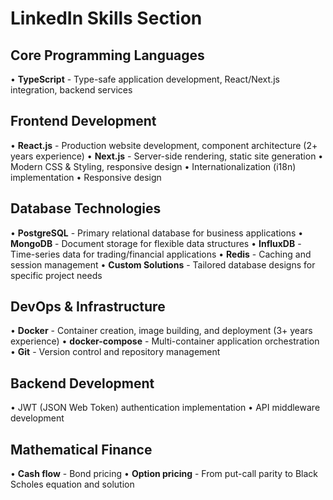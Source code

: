 # LinkedIn Skills Section

## Core Programming Languages
• **TypeScript** - Type-safe application development, React/Next.js integration, backend services

## Frontend Development
• **React.js** - Production website development, component architecture (2+ years experience)
• **Next.js** - Server-side rendering, static site generation
• Modern CSS & Styling, responsive design
• Internationalization (i18n) implementation
• Responsive design

## Database Technologies
• **PostgreSQL** - Primary relational database for business applications
• **MongoDB** - Document storage for flexible data structures
• **InfluxDB** - Time-series data for trading/financial applications
• **Redis** - Caching and session management
• **Custom Solutions** - Tailored database designs for specific project needs

## DevOps & Infrastructure
• **Docker** - Container creation, image building, and deployment (3+ years experience)
• **docker-compose** - Multi-container application orchestration
• **Git** - Version control and repository management

## Backend Development
• JWT (JSON Web Token) authentication implementation
• API middleware development

## Mathematical Finance
• **Cash flow** - Bond pricing
• **Option pricing** - From put-call parity to Black Scholes equation and solution